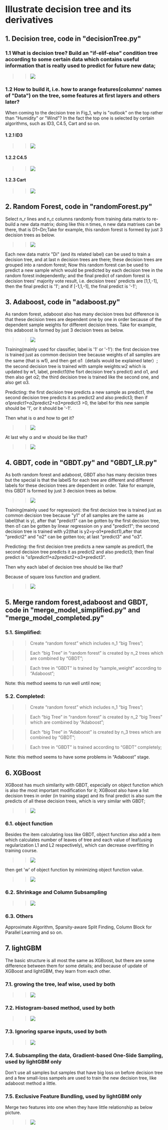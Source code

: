 # Illustrate decision tree and its derivatives

## 1. Decision tree, code in "decisionTree.py"

### 1.1 What is decision tree? Build an "if-elif-else" condition tree according to some certain data which contains useful information that is really used to predict for future new data;
>> ![](https://github.com/frank0532/decision_tree_and_its_derivatives/blob/master/figs/data2decision_tree.png)

### 1.2 How to build it, i.e. how to arange features(columns' names of "Data") on the tree, some features at first layers and others later? 

When coming to the decision tree in Fig_1, why is "outlook" on the top rather than "Humidity" or "Wind"? In the fact the top one is selected by certain algorithms, such as ID3, C4.5, Cart and so on.

#### 1.2.1 ID3
>> ![](https://github.com/frank0532/decision_tree_and_its_derivatives/blob/master/figs/ID3.png)
#### 1.2.2 C4.5
>> ![](https://github.com/frank0532/decision_tree_and_its_derivatives/blob/master/figs/C4.5.png)
#### 1.2.3 Cart
>> ![](https://github.com/frank0532/decision_tree_and_its_derivatives/blob/master/figs/Cart.png)

## 2. Random Forest, code in "randomForest.py"

Select n_r lines and n_c columns randomly from training data matrix to re-build a new data matrix; doing like this n times, n new data matrixes can be there, that is D1~Dn;Take for example, this random forest is formed by just 3 decision trees as below.
>> ![](https://github.com/frank0532/decision_tree_and_its_derivatives/blob/master/figs/randomForest.png)

Each new data matrix "Di" (and its related label) can be used to train a decision tree, and at last n decision trees are there; these decision trees are grouped into a random forest; Now this random forest can be used to predict a new sample which would be predicted by each decision tree in the random forest independently; and the final predict of random forest is decision trees' majority vote result, i.e. decision trees' predicts are [1,1,-1], then the final predict is '1'; and if [-1,1,-1], the final predict is '-1';

## 3. Adaboost, code in "adaboost.py"

As random forest, adaboost also has many decision trees but difference is that these decision trees are dependent one by one in order because of the dependent sample weights for different decision trees. Take for example, this adaboost is formed by just 3 decision trees as below.

>> ![](https://github.com/frank0532/decision_tree_and_its_derivatives/blob/master/figs/adaboost.png)

Training(mainly used for classifier, label is '1' or '-1'): the first decision tree is trained just as common decision tree because weights of all samples are the same (that is w1), and then get α1（details would be explained later）; the second decision tree is trained with sample weights:w2 which is updated by w1, label, predict1(the fisrt decision tree's predict) and α1, and then also get α2; the third decision tree is trained like the second one, and also get α3.

Predicting: the first decision tree predicts a new sample as predict1, the second decision tree predicts it as predict2 and also predict3; then if α1*predict1+α2*predict2+α3*predict3 >0, the label for this new sample should be '1',  or it should be '-1'.

Then what is α and how to get it?
>>![](https://github.com/frank0532/decision_tree_and_its_derivatives/blob/master/figs/alpha.png)

At last why α and w should be like that?
>>![](https://github.com/frank0532/decision_tree_and_its_derivatives/blob/master/figs/deduce-alpha-w.png)

## 4. GBDT, code in "GBDT.py" and "GBDT_LR.py"

As both random forest and adaboost, GBDT also has many decision trees but the special is that the labelS for each tree are different and different labels for these decision trees are dependent in order. Take for example, this GBDT is formed by just 3 decision trees as below.
>>![](https://github.com/frank0532/decision_tree_and_its_derivatives/blob/master/figs/GBDT.png)

Training(mainly used for regression): the first decision tree is trained just as common decision tree because "y1" of all samples are the same as label(that is y), after that "predict1" can be gotten by the first decision tree, then α1 can be gotten by linear regression on y and "predict1"; the second decision tree is trained with y2(that is y2=y-α1*predict1),after that "predict2" and "α2" can be gotten too; at last "predict3" and "α3".

Predicting: the first decision tree predicts a new sample as predict1, the second decision tree predicts it as predict2 and also predict3; then final predict is "α1*predict1+α2*predict2+α3*predict3".

Then why each label of decision tree should be like that?

Because of square loss function and gradient.
>>![](https://github.com/frank0532/decision_tree_and_its_derivatives/blob/master/figs/square-gradient.png)

## 5. Merge random forest,adaboost and GBDT, code in "merge_model_simplified.py" and "merge_model_completed.py"

### 5.1. Simplified:

>> Create “random forest” which includes n_1 “big Trees”;

>> 	Each “big Tree” in “random forest” is created by n_2 trees which are combined by “GBDT”;

>> Each tree in “GBDT” is trained by “sample_weight” according to “Adaboost”;

Note: this method seems to run well until now;

### 5.2. Completed: 

>> Create “random forest” which includes n_1 “big Trees”;

>> Each “big Tree” in “random forest” is created by n_2 “big Trees” which are combined by “Adaboost”;

>> Each “big Tree” in “Adaboost” is created by n_3 trees which are combined by “GBDT”;

>> Each tree in “GBDT” is trained according to “GBDT” completely;

Note: this method seems to have some problems in “Adaboost” stage.

## 6. XGBoost

XGBoost has much similarity with GBDT, especially on object function which is also the most important modification for it; XGBoost also have a list decision trees in order (in training stage) and its final predict is also sum the predicts of all these decision trees, which is very similar with GBDT;
>>![](https://github.com/frank0532/decision_tree_and_its_derivatives/blob/master/figs/xgboost-0.png)

### 6.1. object function

Besides the item calculating loss like GBDT, object function also add a item which calculates number of leaves of tree and each value of leaf(using regularization L1 and L2 respectively), which can decrease overfitting in training course.

>>![](https://github.com/frank0532/decision_tree_and_its_derivatives/blob/master/figs/object-function.png)

then get 'w' of object function by minimizing object function value.

>>![](https://github.com/frank0532/decision_tree_and_its_derivatives/blob/master/figs/resolve-XGB-object-function.png)

### 6.2. Shrinkage and Column Subsampling

>>![](https://github.com/frank0532/decision_tree_and_its_derivatives/blob/master/figs/shrinkage-subsample.png)

### 6.3. Others

Approximate Algorithm, Sparsity-aware Split Finding, Column Block for Parallel Learning and so on.

## 7. lightGBM

The basic structure is all most the same as XGBoost, but there are some difference between them for some details; and because of update of XGBoost and lightGBM, they learn from each other.

### 7.1. growing the tree, leaf wise, used by both
>>![](https://github.com/frank0532/decision_tree_and_its_derivatives/blob/master/figs/leaf-wise.png)

### 7.2. Histogram-based method, used by both
>>![](https://github.com/frank0532/decision_tree_and_its_derivatives/blob/master/figs/histogram.png)

### 7.3. Ignoring sparse inputs, used by both
>>![](https://github.com/frank0532/decision_tree_and_its_derivatives/blob/master/figs/sparse.png)

### 7.4. Subsampling the data, Gradient-based One-Side Sampling, used by lightGBM only

Don't use all samples but samples that have big loss on before decision tree and a few small-loss sampels are used to train the new decision tree, like adaboost method a little.

### 7.5. Exclusive Feature Bundling, used by lightGBM only

Merge two features into one when they have little relationship as below picture.
>>![](https://github.com/frank0532/decision_tree_and_its_derivatives/blob/master/figs/feature-bundling.png)


